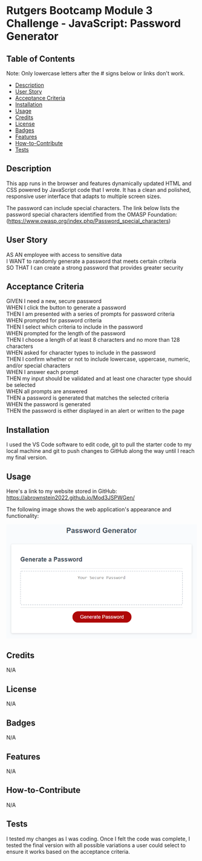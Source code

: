 # Rutgers Bootcamp Module 3 Challenge - JavaScript: Password Generator

## Table of Contents

Note: Only lowercase letters after the # signs below or links don't work.
- [Description](#description)
- [User Story](#user-story)
- [Acceptance Criteria](#acceptance-criteria)
- [Installation](#installation)
- [Usage](#usage)
- [Credits](#credits)
- [License](#license)
- [Badges](#badges)
- [Features](#features)
- [How-to-Contribute](#how-to-contribute)
- [Tests](tests)

## Description
 This app runs in the browser and features dynamically updated HTML and CSS powered by JavaScript code that I wrote. It has a clean and polished, responsive user interface that adapts to multiple screen sizes.

The password can include special characters. The link below lists the password special characters identified from the OMASP Foundation:
(https://www.owasp.org/index.php/Password_special_characters)


## User Story

AS AN employee with access to sensitive data<br/>
I WANT to randomly generate a password that meets certain criteria<br/>
SO THAT I can create a strong password that provides greater security<br/>


## Acceptance Criteria

GIVEN I need a new, secure password<br/>
WHEN I click the button to generate a password<br/>
THEN I am presented with a series of prompts for password criteria<br/>
WHEN prompted for password criteria<br/>
THEN I select which criteria to include in the password<br/>
WHEN prompted for the length of the password<br/>
THEN I choose a length of at least 8 characters and no more than 128 characters<br/>
WHEN asked for character types to include in the password<br/>
THEN I confirm whether or not to include lowercase, uppercase, numeric, and/or special characters<br/>
WHEN I answer each prompt<br/>
THEN my input should be validated and at least one character type should be selected<br/>
WHEN all prompts are answered<br/>
THEN a password is generated that matches the selected criteria<br/>
WHEN the password is generated<br/>
THEN the password is either displayed in an alert or written to the page<br/>

## Installation

I used the VS Code software to edit code, git to pull the starter code to my local machine and git to push changes to GitHub along the way until I reach my final version.

## Usage

Here's a link to my website stored in GitHub:
https://abrownstein2022.github.io/Mod3JSPWGen/

The following image shows the web application's appearance and functionality:
    
![website-image](Develop/03-javascript-homework-demo.png)
    

## Credits
N/A

## License

N/A

## Badges

N/A

## Features

N/A

## How-to-Contribute

N/A

## Tests

I tested my changes as I was coding.  Once I felt the code was complete, I tested the final version with all possible variations a user could select to ensure it works based on the acceptance criteria.
